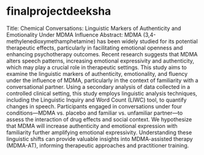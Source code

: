 # finalprojectdeeksha
Title: Chemical Conversations: Linguistic Markers of Authenticity and Emotionality Under MDMA Influence
Abstract: MDMA (3,4-methylenedioxymethamphetamine) has been widely studied for its potential therapeutic effects, particularly in facilitating emotional openness and enhancing psychotherapy outcomes. Recent research suggests that MDMA alters speech patterns, increasing emotional expressivity and authenticity, which may play a crucial role in therapeutic settings. This study aims to examine the linguistic markers of authenticity, emotionality, and fluency under the influence of MDMA, particularly in the context of familiarity with a conversational partner. Using a secondary analysis of data collected in a controlled clinical setting, this study employs linguistic analysis techniques, including the Linguistic Inquiry and Word Count (LIWC) tool, to quantify changes in speech. Participants engaged in conversations under four conditions—MDMA vs. placebo and familiar vs. unfamiliar partner—to assess the interaction of drug effects and social context. We hypothesize that MDMA will increase authenticity and emotional expression with familiarity further amplifying emotional expressivity. Understanding these linguistic shifts can provide valuable insights into MDMA-assisted therapy (MDMA-AT), informing therapeutic approaches and practitioner training.

